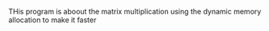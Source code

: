 
THis program is aboout the matrix multiplication using the dynamic memory allocation to make it faster
